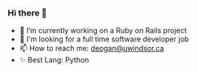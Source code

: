 ### Hi there 👋

- 🔭 I’m currently working on a Ruby on Rails project
- 💼 I'm looking for a full time software developer job 
- 📫 How to reach me: deogan@uwindsor.ca
- ✨ Best Lang: Python

<!-- [![My GitHub stats](https://github-readme-stats.vercel.app/api?username=HarshdipD&count_private=true&show_icons=true&include_all_commits=true&theme=merko)](https://github.com/HarshdipD/github-readme-stats)
-->
<!--
 [![Top Langs](https://github-readme-stats.vercel.app/api/top-langs/?username=HarshdipD&layout=compact&theme=merko)](https://github.com/HarshdipD/github-readme-stats)
-->
